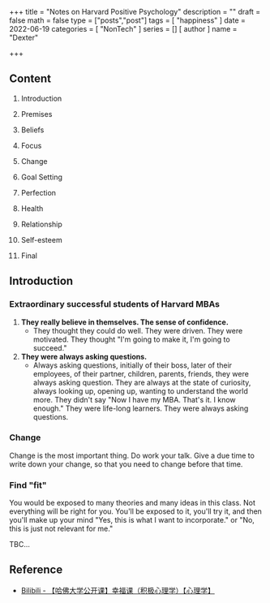 +++
title = "Notes on Harvard Positive Psychology"
description = ""
draft = false
math = false
type = ["posts","post"]
tags = [
    "happiness"
]
date = 2022-06-19
categories = [
    "NonTech"
]
series = []
[ author ]
  name = "Dexter"

+++



## Content



1. Introduction

2. Premises

3. Beliefs

4. Focus

5. Change

6. Goal Setting

7. Perfection

8. Health

9. Relationship

10. Self-esteem
11. Final



## Introduction



### Extraordinary successful students of Harvard MBAs

1. **They really believe in themselves. The sense of confidence.**
   - They thought they could do well. They were driven. They were motivated. They thought "I'm going to make it, I'm going to succeed."
2. **They were always asking questions.**
   - Always asking questions, initially of their boss, later of their employees, of their partner, children, parents, friends, they were always asking question. They are always at the state of curiosity, always looking up, opening up, wanting to understand the world more. They didn't say "Now I have my MBA. That's it. I know enough." They were life-long learners. They were always asking questions.



### Change

Change is the most important thing. Do work your talk. Give a due time to write down your change, so that you need to change before that time.



### Find "fit"

You would be exposed to many theories and many ideas in this class. Not everything will be right for you. You'll be exposed to it, you'll try it, and then you'll make up your mind "Yes, this is what I want to incorporate." or "No, this is just not relevant for me."



TBC...



## Reference

- [Bilibili - 【哈佛大学公开课】幸福课（积极心理学）【心理学】](https://www.bilibili.com/video/BV1kx411S7ZU)
